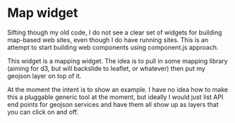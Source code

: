 # Map widget

Sifting though my old code, I do not see a clear set of widgets for
building map-based web sites, even though I do have running sites.
This is an attempt to start building web components using component.js
approach.

This widget is a mapping widget.  The idea is to pull in some mapping
library (aiming for d3, but will backslide to leaflet, or whatever)
then put my geojson layer on top of it.

At the moment the intent is to show an example.  I have no idea how to
make this a pluggable generic tool at the moment, but ideally I would
just list API end points for geojson services and have them all show
up as layers that you can click on and off.

